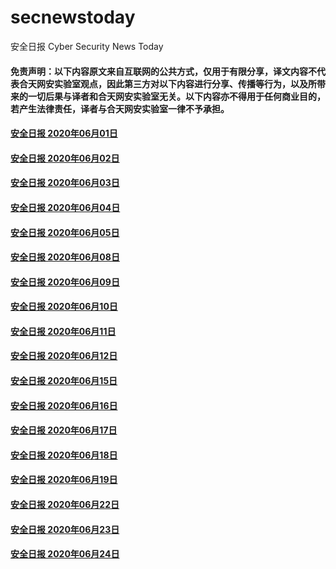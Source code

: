 # secnewstoday

安全日报 Cyber Security News Today

#### 免责声明：以下内容原文来自互联网的公共方式，仅用于有限分享，译文内容不代表合天网安实验室观点，因此第三方对以下内容进行分享、传播等行为，以及所带来的一切后果与译者和合天网安实验室无关。以下内容亦不得用于任何商业目的，若产生法律责任，译者与合天网安实验室一律不予承担。

#### [安全日报 2020年06月01日](https://github.com/hetianlab/secnewstoday/blob/master/June.2020/secnews-20200601.md)
#### [安全日报 2020年06月02日](https://github.com/hetianlab/secnewstoday/blob/master/June.2020/secnews-20200602.md)
#### [安全日报 2020年06月03日](https://github.com/hetianlab/secnewstoday/blob/master/June.2020/secnews-20200603.md)
#### [安全日报 2020年06月04日](https://github.com/hetianlab/secnewstoday/blob/master/June.2020/secnews-20200604.md)
#### [安全日报 2020年06月05日](https://github.com/hetianlab/secnewstoday/blob/master/June.2020/secnews-20200605.md)
#### [安全日报 2020年06月08日](https://github.com/hetianlab/secnewstoday/blob/master/June.2020/secnews-20200608.md)
#### [安全日报 2020年06月09日](https://github.com/hetianlab/secnewstoday/blob/master/June.2020/secnews-20200609.md)
#### [安全日报 2020年06月10日](https://github.com/hetianlab/secnewstoday/blob/master/June.2020/secnews-20200610.md)
#### [安全日报 2020年06月11日](https://github.com/hetianlab/secnewstoday/blob/master/June.2020/secnews-20200611.md)
#### [安全日报 2020年06月12日](https://github.com/hetianlab/secnewstoday/blob/master/June.2020/secnews-20200612.md)
#### [安全日报 2020年06月15日](https://github.com/hetianlab/secnewstoday/blob/master/June.2020/secnews-20200615.md)
#### [安全日报 2020年06月16日](https://github.com/hetianlab/secnewstoday/blob/master/June.2020/secnews-20200616.md)
#### [安全日报 2020年06月17日](https://github.com/hetianlab/secnewstoday/blob/master/June.2020/secnews-20200617.md)
#### [安全日报 2020年06月18日](https://github.com/hetianlab/secnewstoday/blob/master/June.2020/secnews-20200618.md)
#### [安全日报 2020年06月19日](https://github.com/hetianlab/secnewstoday/blob/master/June.2020/secnews-20200619.md)
#### [安全日报 2020年06月22日](https://github.com/hetianlab/secnewstoday/blob/master/June.2020/secnews-20200622.md)
#### [安全日报 2020年06月23日](https://github.com/hetianlab/secnewstoday/blob/master/June.2020/secnews-20200623.md)
#### [安全日报 2020年06月24日](https://github.com/hetianlab/secnewstoday/blob/master/June.2020/secnews-20200624.md)
